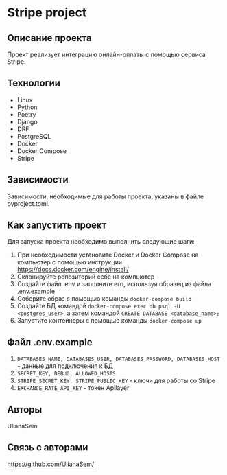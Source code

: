 # Stripe project

## Описание проекта

Проект реализует интеграцию онлайн-оплаты с помощью сервиса Stripe.

## Технологии

- Linux
- Python
- Poetry
- Django
- DRF
- PostgreSQL
- Docker
- Docker Compose
- Stripe

## Зависимости

Зависимости, необходимые для работы проекта, указаны в файле pyproject.toml.

## Как запустить проект

Для запуска проекта необходимо выполнить следующие шаги:
1. При необходимости установите Docker и Docker Compose на компьютер с помощью инструкции https://docs.docker.com/engine/install/
2. Cклонируйте репозиторий себе на компьютер
3. Создайте файл .env и заполните его, используя образец из файла .env.example
4. Соберите образ с помощью команды `docker-compose build`
5. Создайте БД командой `docker-compose exec db psql -U <postgres_user>`, а затем командой `CREATE DATABASE <database_name>;`
6. Запустите контейнеры с помощью команды `docker-compose up`

## Файл .env.example

1. `DATABASES_NAME, DATABASES_USER, DATABASES_PASSWORD, DATABASES_HOST` - данные для подключения к БД
2. `SECRET_KEY, DEBUG, ALLOWED_HOSTS`
3. `STRIPE_SECRET_KEY, STRIPE_PUBLIC_KEY` - ключи для работы со Stripe
4. `EXCHANGE_RATE_API_KEY` - токен Apilayer

## Авторы

UlianaSem

## Связь с авторами

https://github.com/UlianaSem/
